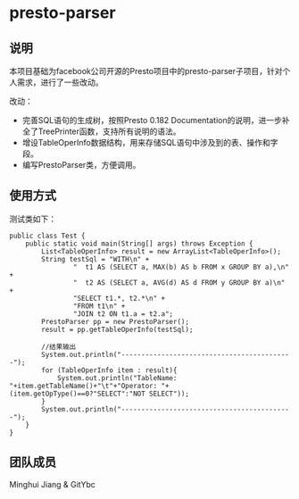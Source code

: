 # presto-parser

## 说明
本项目基础为facebook公司开源的Presto项目中的presto-parser子项目，针对个人需求，进行了一些改动。

改动：
* 完善SQL语句的生成树，按照Presto 0.182 Documentation的说明，进一步补全了TreePrinter函数，支持所有说明的语法。
* 增设TableOperInfo数据结构，用来存储SQL语句中涉及到的表、操作和字段。
* 编写PrestoParser类，方便调用。

## 使用方式
测试类如下：

    public class Test {
        public static void main(String[] args) throws Exception {
            List<TableOperInfo> result = new ArrayList<TableOperInfo>();
            String testSql = "WITH\n" +
                    "  t1 AS (SELECT a, MAX(b) AS b FROM x GROUP BY a),\n" +
                    "  t2 AS (SELECT a, AVG(d) AS d FROM y GROUP BY a)\n" +
                    "SELECT t1.*, t2.*\n" +
                    "FROM t1\n" +
                    "JOIN t2 ON t1.a = t2.a";
            PrestoParser pp = new PrestoParser();
            result = pp.getTableOperInfo(testSql);

            //结果输出
            System.out.println("-------------------------------------------");
            for (TableOperInfo item : result){
                System.out.println("TableName: "+item.getTableName()+"\t"+"Operator: "+(item.getOpType()==0?"SELECT":"NOT SELECT"));
            }
            System.out.println("-------------------------------------------");
        }
    }
## 团队成员
Minghui Jiang & GitYbc
